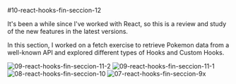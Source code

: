 #10-react-hooks-fin-seccion-12

It's been a while since I've worked with React, so this is a review and study of the new features in the latest versions.

In this section, I worked on a fetch exercise to retrieve Pokemon data from a well-known API and explored different types of Hooks and Custom Hooks.

![09-react-hooks-fin-seccion-11-2](https://github.com/user-attachments/assets/53e1cb87-b2bc-403f-84d4-f35dabea1b4a)
![09-react-hooks-fin-seccion-11-1](https://github.com/user-attachments/assets/80f8bfd2-1771-41c1-81c1-f6ba57bba755)
![08-react-hooks-fin-seccion-10](https://github.com/user-attachments/assets/020225e7-d04d-466d-83dc-04c0cd9e2709)
![07-react-hooks-fin-seccion-9x](https://github.com/user-attachments/assets/366dffbc-a9ae-4c92-8ec0-88a6673f32d7)


